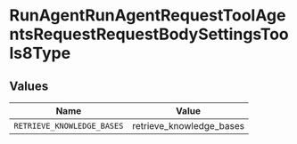 # RunAgentRunAgentRequestToolAgentsRequestRequestBodySettingsTools8Type


## Values

| Name                       | Value                      |
| -------------------------- | -------------------------- |
| `RETRIEVE_KNOWLEDGE_BASES` | retrieve_knowledge_bases   |